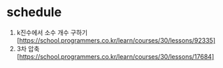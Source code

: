 # schedule

1. k진수에서 소수 개수 구하기 [https://school.programmers.co.kr/learn/courses/30/lessons/92335]
2. 3차 압축 [https://school.programmers.co.kr/learn/courses/30/lessons/17684]
